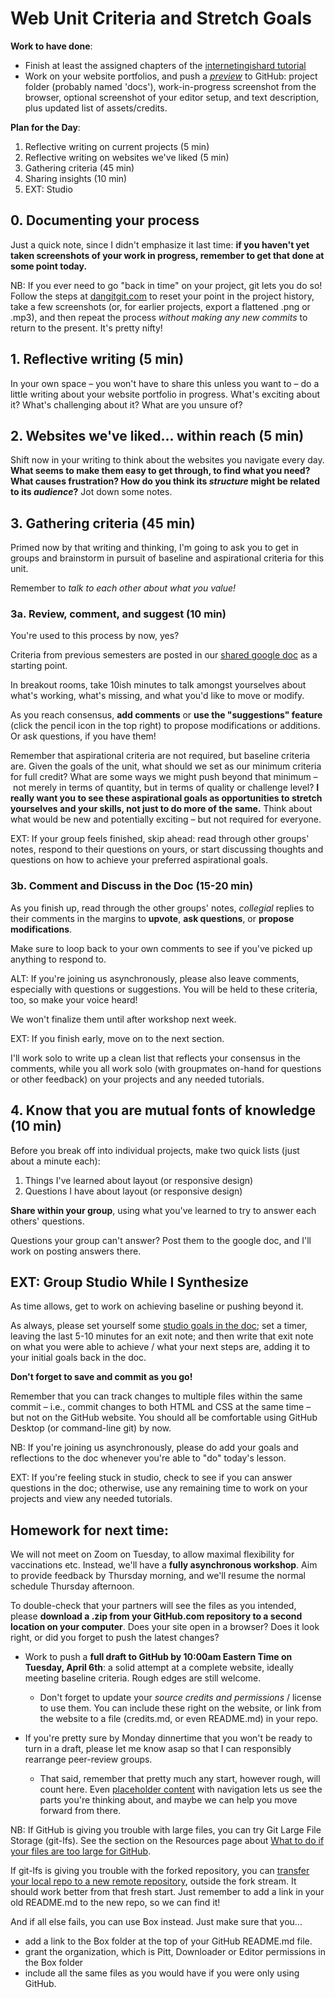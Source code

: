
# Web Unit Criteria and Stretch Goals

**Work to have done**:

* Finish at least the assigned chapters of the [internetingishard tutorial](https://internetingishard.com/html-and-css/)
* Work on your website portfolios, and push a _[preview](https://github.com/benmiller314/website-portfolio-2021spring#deadlines-and-products)_ to GitHub: project folder (probably named 'docs'), work-in-progress screenshot from the browser, optional screenshot of your editor setup, and text description, plus updated list of assets/credits.

**Plan for the Day**:
1. Reflective writing on current projects (5 min)
2. Reflective writing on websites we've liked (5 min)
3. Gathering criteria (45 min)
4. Sharing insights (10 min)
5. EXT: Studio

## 0. Documenting your process
Just a quick note, since I didn't emphasize it last time: **if you haven't yet taken screenshots of your work in progress, remember to get that done at some point today.**

<div class="alert alert-info">NB: If you ever need to go "back in time" on your project, git lets you do so! Follow the steps at <a href="https://dangitgit.com/">dangitgit.com</a> to reset your point in the project history, take a few screenshots (or, for earlier projects, export a flattened .png or .mp3), and then repeat the process <em>without making any new commits</em> to return to the present. It's pretty nifty!</div>

## 1. Reflective writing (5 min)
<div class="alert alert-success">
In your own space – you won't have to share this unless you want to – do a little writing about your website portfolio in progress. What's exciting about it? What's challenging about it? What are you unsure of?
</div>

## 2. Websites we've liked... within reach (5 min)
Shift now in your writing to think about the websites you navigate every day. **What seems to make them easy to get through, to find what you need? What causes frustration? How do you think its _structure_ might be related to its _audience_?** Jot down some notes.

## 3. Gathering criteria (45 min)
Primed now by that writing and thinking, I'm going to ask you to get in groups and brainstorm in pursuit of baseline and aspirational criteria for this unit.

Remember to *talk to each other about what you value!*

### 3a. Review, comment, and suggest (10 min)
You're used to this process by now, yes?

Criteria from previous semesters are posted in our [shared google doc](http://bit.ly/cdm2021spring-notes#heading=h.z8d1igk08a86) as a starting point.

<div class="alert alert-success">
<p>In breakout rooms, take 10ish minutes to talk amongst yourselves about what's working, what's missing, and what you'd like to move or modify.

As you reach consensus, <strong>add comments</strong> or <strong>use the "suggestions" feature</strong> (click the pencil icon in the top right) to propose modifications or additions. Or ask questions, if you have them!
</div>

Remember that aspirational criteria are not required, but baseline criteria are. Given the goals of the unit, what should we set as our minimum criteria for full credit? What are some ways we might push beyond that minimum – not merely in terms of quantity, but in terms of quality or challenge level? <strong>I really want you to see these aspirational goals as opportunities to stretch yourselves and your skills, not just to do more of the same.</strong> Think about what would be new and potentially exciting – but not required for everyone.

EXT: If your group feels finished, skip ahead: read through other groups' notes, respond to their questions on yours, or start discussing thoughts and questions on how to achieve your preferred aspirational goals.

### 3b. Comment and Discuss in the Doc (15-20 min)
As you finish up, read through the other groups' notes,  *collegial* replies to their comments in the margins to **upvote**, **ask questions**, or **propose modifications**.

Make sure to loop back to your own comments to see if you've picked up anything to respond to.

<div class="alert alert-warning">
ALT: If you're joining us asynchronously, please also leave comments, especially with questions or suggestions. You will be held to these criteria, too, so make your voice heard!

We won't finalize them until after workshop next week.
</div>

EXT: If you finish early, move on to the next section.

I'll work solo to write up a clean list that reflects your consensus in the comments, while you all work solo (with groupmates on-hand for questions or other feedback) on your projects and any needed tutorials.


## 4. Know that you are mutual fonts of knowledge (10 min)
Before you break off into individual projects, make two quick lists (just about a minute each):
1. Things I've learned about layout (or responsive design)
2. Questions I have about layout (or responsive design)

**Share within your group**, using what you've learned to try to answer each others' questions.

Questions your group can't answer? Post them to the google doc, and I'll work on posting answers there.


## EXT: Group Studio While I Synthesize

As time allows, get to work on achieving baseline or pushing beyond it.

<div class="alert alert-success">As always, please set yourself some <a href="http://bit.ly/cdm2021spring-notes#heading=h.khzy1t6kv8as">studio goals in the doc</a>; set a timer, leaving the last 5-10 minutes for an exit note; and then write that exit note on what you were able to achieve / what your next steps are, adding it to your initial goals back in the doc.</div>

<p class="text-center"><strong>Don't forget to save and commit as you go!</strong></p>

<p>Remember that you can track changes to multiple files within the same commit – i.e., commit changes to both HTML and CSS at the same time – but not on the GitHub website. You should all be comfortable using GitHub Desktop (or command-line git) by now.</p>

<div class="alert alert-warning">
NB: If you're joining us asynchronously, please do add your goals and reflections to the doc whenever you're able to "do" today's lesson.
</div>


EXT: If you're feeling stuck in studio, check to see if you can answer questions in the doc; otherwise, use any remaining time to work on your projects and view any needed tutorials.

## Homework for next time:
<div class="alert alert-danger">
<p>We will not meet on Zoom on Tuesday, to allow maximal flexibility for vaccinations etc. Instead, we'll have a <strong>fully asynchronous workshop</strong>. Aim to provide feedback by Thursday morning, and we'll resume the normal schedule Thursday afternoon.</p>

<p>To double-check that your partners will see the files as you intended, please <strong>download a .zip from your GitHub.com repository to a second location on your computer</strong>. Does your site open in a browser? Does it look right, or did you forget to push the latest changes?</p>
</div>

* Work to push a **full draft to GitHub by 10:00am Eastern Time on Tuesday, April 6th**: a solid attempt at a complete website, ideally meeting baseline criteria. Rough edges are still welcome.
  - Don't forget to update your *source credits and permissions* / license to use them. You can include these right on the website, or link from the website to a file (credits.md, or even README.md) in your repo.

* If you're pretty sure by Monday dinnertime that you won't be ready to turn in a draft, please let me know asap so that I can responsibly rearrange peer-review groups.
  - That said, remember that pretty much any start, however rough, will count here. Even <a href="http://loremipsum.io">placeholder content</a> with navigation lets us see the parts you're thinking about, and maybe we can help you move forward from there.




<div class="alert alert-info">
<p>NB: If GitHub is giving you trouble with large files, you can try Git Large File Storage (git-lfs). See the section on the Resources page about <a href="{{site.github.url}}/resources#:~:text=What%20to%20do%20if%20your%20files%20are%20too%20large%20for%20GitHub">What to do if your files are too large for GitHub</a>.</p>

<p>If git-lfs is giving you trouble with the forked repository, you can <a href="https://docs.github.com/en/github/getting-started-with-github/managing-remote-repositories">transfer your local repo to a new remote repository</a>, outside the fork stream. It should work better from that fresh start. Just remember to add a link in your old README.md to the new repo, so we can find it!</p>

<p>And if all else fails, you can use Box instead. Just make sure that you...
<ul><li>add a link to the Box folder at the top of your GitHub README.md file.</li>
<li>grant the organization, which is Pitt, Downloader or Editor permissions in the Box folder</li>
<li>include all the same files as you would have if you were only using GitHub.</li>
</ul></p></div>

